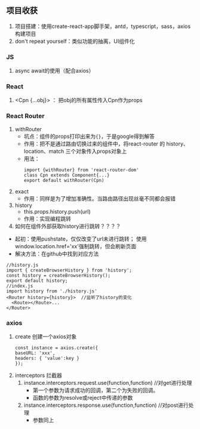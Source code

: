 ## 项目收获
1. 项目搭建：使用create-react-app脚手架，antd，typescript，sass，axios构建项目
2. don't repeat yourself：类似功能的抽离，UI组件化
### JS
1. async await的使用（配合axios）
### React
1. <Cpn {...obj}> ： 把obj的所有属性传入Cpn作为props
### React Router
1. withRouter
   - 坑点：组件的props打印出来为`{}`，于是google得到解答
   - 作用：把不是通过路由切换过来的组件中，将react-router 的 history、location、match 三个对象传入props对象上
   - 用法：
     ```
     import {withRouter} from 'react-router-dom'
     class Cpn extends Component{...}
     export default withRouter(Cpn)
     ``` 
2. exact
   - 作用：同样是为了增加准确性。当路由路径出现丝毫不同都会报错
3. history
   - this.props.history.push(url)
   - 作用：实现编程跳转
4. 如何在组件外部获取history进行跳转？？？？
  - 起初：使用pushstate，仅仅改变了url未进行跳转； 使用window.location.href='xx'强制跳转，但会刷新页面
  - 解决方法：在github中找到对应方法
  ```
  //history.js
  import { createBrowserHistory } from 'history';
  const history = createBrowserHistory();
  export default history;
  //index.js
  import history from './history.js'
  <Router history={history}>  //监听了history的变化
    <Route></Route>...
  </Router>
  ```

### axios
1. create 创建一个axios对象
   ```
   const instance = axios.create({
   baseURL: 'xxx',
   headers: { 'value':key }
   });
   ```
2. interceptors 拦截器
   1. instance.interceptors.request.use(function,function)  //对get进行处理
      - 第一个参数为请求成功的回调，第二个为失败的回调。
      - 函数的参数为resolve或reject中传递的参数
   2.  instance.interceptors.response.use(function,function)  //对post进行处理
       - 参数同上